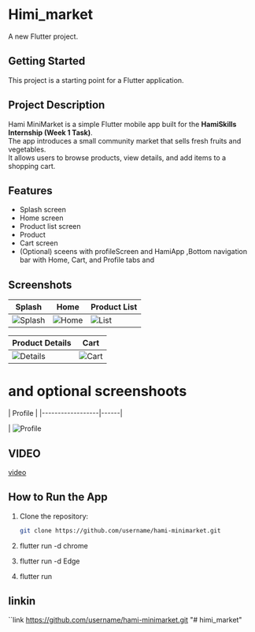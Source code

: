 # Himi_market

A new Flutter project.

## Getting Started

This project is a starting point for a Flutter application.


## Project Description
Hami MiniMarket is a simple Flutter mobile app built for the **HamiSkills Internship (Week 1 Task)**.  
The app introduces a small community market that sells fresh fruits and vegetables.  
It allows users to browse products, view details, and add items to a shopping cart.


##  Features
- Splash screen 
- Home screen 
- Product list screen   
- Product  
- Cart screen  
- (Optional) sceens with profileScreen and HamiApp ,Bottom navigation bar with Home, Cart, and Profile tabs and  



##  Screenshots
| Splash | Home | Product List |
|--------|-------|--------------|
| ![Splash](screenshots/splashscreen.jpg) | ![Home](screenshots/homescreen.jpg) | ![List](screenshots/productlist.jpg) |

| Product Details | Cart |
|------------------|------|
| ![Details](screenshots/productdetails.jpg) | ![Cart](screenshots/cart.jpg) |

# and optional screenshoots

| Profile |
|------------------|------|

| ![Profile](screenshots/profile.jpg) 

## VIDEO
 
[video](video/himivideo.mp4) 


##  How to Run the App
1. Clone the repository:
   ```bash
   git clone https://github.com/username/hami-minimarket.git

2. flutter run -d chrome

3. flutter run -d Edge

4. flutter run


## linkin


``link  https://github.com/username/hami-minimarket.git
"# himi_market" 
